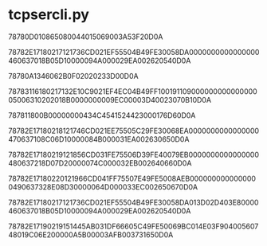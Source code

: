 # tcpsercli.py

78780D010865080044015069003A53F20D0A

78782E17180217121736CD021EF55504B49FE30058DA0000000000000000460637018B05D10000094A000029EA002620540D0A

78780A1346062B0F02020233D00D0A

78783116180217132E10C9021EF4EC04B49FF10019110900000000000000005006310202018B0000000009EC00003D40023070B10D0A

787811800B00000000434C4541524423000176D60D0A


78782E17180218121746CD021EE75505C29FE30068EA0000000000000000470637108C06D10000084B000031EA002630650D0A

78782E17180219121856CD031FE75506D39FE40079EB0000000000000000480637218D07D20000074C000032EB002640660D0A

78782E17180220121966CD041FF75507E49FE5008AEB0000000000000000490637328E08D30000064D000033EC002650670D0A





78782E17180217121736CD021EF55504B49FE30058DA013D02D403E80000460637018B05D10000094A000029EA002620540D0A

78782E17190219151445AB031DF66605C49FE50069BC014E03F90400560748019C06E200000A5B00003AFB003731650D0A
